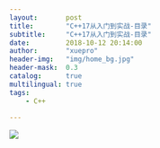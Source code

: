 ```yaml
---
layout:       post
title:        "C++17从入门到实战-目录"
subtitle:     "C++17从入门到实战-目录"
date:         2018-10-12 20:14:00
author:       "xuepro"
header-img:   "img/home_bg.jpg"
header-mask:  0.3
catalog:      true
multilingual: true
tags:
    - C++
    
---   
```


![](https://p.hwdong.com/book_imgs/c17catlog.png)

